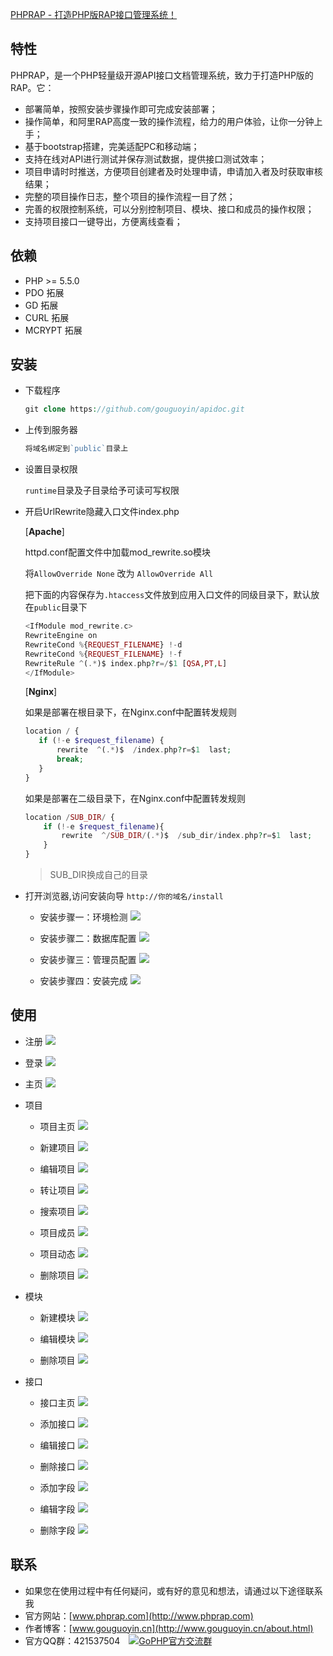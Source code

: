 [PHPRAP - 打造PHP版RAP接口管理系统！](http://www.phprap.com)

## 特性

PHPRAP，是一个PHP轻量级开源API接口文档管理系统，致力于打造PHP版的RAP。它：

 - 部署简单，按照安装步骤操作即可完成安装部署；
 - 操作简单，和阿里RAP高度一致的操作流程，给力的用户体验，让你一分钟上手；
 - 基于bootstrap搭建，完美适配PC和移动端；
 - 支持在线对API进行测试并保存测试数据，提供接口测试效率；
 - 项目申请时时推送，方便项目创建者及时处理申请，申请加入者及时获取审核结果；
 - 完整的项目操作日志，整个项目的操作流程一目了然；
 - 完善的权限控制系统，可以分别控制项目、模块、接口和成员的操作权限；
 - 支持项目接口一键导出，方便离线查看；

## 依赖

 - PHP >= 5.5.0
 - PDO 拓展
 - GD 拓展
 - CURL 拓展
 - MCRYPT 拓展
 
## 安装

- 下载程序

    ```php
    git clone https://github.com/gouguoyin/apidoc.git
    ```
- 上传到服务器

    ```php
    将域名绑定到`public`目录上
    ```
    
- 设置目录权限

    `runtime`目录及子目录给予可读可写权限
    
    
- 开启UrlRewrite隐藏入口文件index.php

  [**Apache**]
  
    httpd.conf配置文件中加载mod_rewrite.so模块
    
    将`AllowOverride None` 改为 `AllowOverride All`
    
    把下面的内容保存为`.htaccess`文件放到应用入口文件的同级目录下，默认放在`public`目录下
    
    ```php
    <IfModule mod_rewrite.c>
    RewriteEngine on
    RewriteCond %{REQUEST_FILENAME} !-d
    RewriteCond %{REQUEST_FILENAME} !-f
    RewriteRule ^(.*)$ index.php?r=/$1 [QSA,PT,L]
    </IfModule>
    ```

  [**Nginx**]
  
    如果是部署在根目录下，在Nginx.conf中配置转发规则  
  
    ```php
    location / { 
       if (!-e $request_filename) {
           rewrite  ^(.*)$  /index.php?r=$1  last;
           break;
       }
    }
    ```
    
    如果是部署在二级目录下，在Nginx.conf中配置转发规则
  
    ```php
    location /SUB_DIR/ {
        if (!-e $request_filename){
            rewrite  ^/SUB_DIR/(.*)$  /sub_dir/index.php?r=$1  last;
        }
    }
    ```  
    >SUB_DIR换成自己的目录
    
- 打开浏览器,访问安装向导 `http://你的域名/install`

    - 安装步骤一：环境检测
    ![](http://gouguoyin.qiniudn.com/step1.png)
    
    - 安装步骤二：数据库配置
    ![](http://gouguoyin.qiniudn.com/step2.png)

    - 安装步骤三：管理员配置
    ![](http://gouguoyin.qiniudn.com/step3.png)

    - 安装步骤四：安装完成
    ![](http://gouguoyin.qiniudn.com/step4.png)

    
## 使用

- 注册
![](http://gouguoyin.qiniudn.com/register.png)

- 登录
![](http://gouguoyin.qiniudn.com/login.png)

- 主页
![](http://gouguoyin.qiniudn.com/home.png)

- 项目

    - 项目主页
    ![](http://gouguoyin.qiniudn.com/project_home.png)
        
    - 新建项目
    ![](http://gouguoyin.qiniudn.com/project_creat.png)
    
    - 编辑项目
    ![](http://gouguoyin.qiniudn.com/project_creat.png)
    
    - 转让项目
    ![](http://gouguoyin.qiniudn.com/step1.png)
    
    - 搜索项目
    ![](http://gouguoyin.qiniudn.com/step1.png)
    
    - 项目成员
    ![](http://gouguoyin.qiniudn.com/step1.png)
    
    - 项目动态
    ![](http://gouguoyin.qiniudn.com/step1.png)
    
    - 删除项目
    ![](http://gouguoyin.qiniudn.com/step1.png)
    
- 模块
    - 新建模块
    ![](http://gouguoyin.qiniudn.com/creat_project.png)
    
    - 编辑模块
    ![](http://gouguoyin.qiniudn.com/step1.png)
    
    - 删除项目
    ![](http://gouguoyin.qiniudn.com/step1.png)
    
- 接口

    - 接口主页
    ![](http://gouguoyin.qiniudn.com/creat_project.png)
    
    - 添加接口
    ![](http://gouguoyin.qiniudn.com/creat_project.png)
    
    - 编辑接口
    ![](http://gouguoyin.qiniudn.com/step1.png)
    
    - 删除接口
    ![](http://gouguoyin.qiniudn.com/step1.png)
    
    - 添加字段
    ![](http://gouguoyin.qiniudn.com/creat_project.png)
    
    - 编辑字段
    ![](http://gouguoyin.qiniudn.com/step1.png)
    
    - 删除字段
    ![](http://gouguoyin.qiniudn.com/step1.png)

## 联系

- 如果您在使用过程中有任何疑问，或有好的意见和想法，请通过以下途径联系我
- 官方网站：[www.phprap.com](http://www.phprap.com)
- 作者博客：[www.gouguoyin.cn](http://www.gouguoyin.cn/about.html)
- 官方QQ群：421537504 <a style="margin-left:10px" target="_blank" href="http://shang.qq.com/wpa/qunwpa?idkey=d49826b55d1759513ce5d68253b3f0589b227587edf87059aa08125e620b73c0"><img border="0" src="http://pub.idqqimg.com/wpa/images/group.png" alt="GoPHP官方交流群" title="GoPHP官方交流群"></a>

